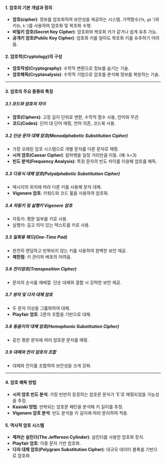 #### 1. 암호의 기본 개념과 정의

- **암호(cipher)**: 정보를 암호화하여 보안성을 제공하는 시스템. 가역함수(`fk`, `gk'`)와 키(`k`, `k'`)를 사용하여 암호화 및 복호화 수행.
- **비밀키 암호(Secret Key Cipher)**: 암호화와 복호화 키가 같거나 쉽게 유추 가능.
- **공개키 암호(Public Key Cipher)**: 암호화 키를 알아도 복호화 키를 유추하기 어려움.

#### 2. 암호학(Cryptology)의 구성

- **암호작성(Cryptography)**: 수학적 변환으로 정보를 숨기는 기술.
- **암호해독(Cryptanalysis)**: 수학적 기법으로 암호를 분석해 정보를 복원하는 기술.

---

#### 3. 암호의 주요 종류와 특징

##### 3.1 코드와 암호의 차이

- **암호(Ciphers)**: 고정 길이 단위로 변환, 수학적 함수 사용, 언어와 무관.
- **코드(Codes)**: 단어 대 단어 매핑, 언어 의존, 코드북 사용.

##### 3.2 단순 문자 대체 암호(Monoalphabetic Substitution Cipher)

- 가장 오래된 암호 시스템으로 개별 문자를 다른 문자로 매핑.
- **시저 암호(Caesar Cipher)**: 알파벳을 일정 거리만큼 이동. (예: k=3)
- **빈도 분석(Frequency Analysis)**: 특정 문자의 빈도 차이를 이용해 암호를 해독.

##### 3.3 다표식 대체 암호(Polyalphabetic Substitution Cipher)

- 메시지의 위치에 따라 다른 키를 사용해 문자 대체.
- **Vigenere 암호**: 키워드와 코드 휠을 사용하여 암호화.

##### 3.4 자동키 및 실행키 Vigenere 암호

- 자동키: 평문 일부를 키로 사용.
- 실행키: 길고 의미 있는 텍스트를 키로 사용.

##### 3.5 일회용 패드(One-Time Pad)

- 완전히 랜덤하고 반복되지 않는 키를 사용하여 완벽한 보안 제공.
- **제한점**: 키 관리와 배포의 어려움.

##### 3.6 전이암호(Transposition Cipher)

- 문자의 순서를 재배열. 단순 대체와 결합 시 강력한 보안 제공.

##### 3.7 쌍자 및 다자 대체 암호

- 두 문자 이상을 그룹화하여 대체.
- **Playfair 암호**: 2문자 조합을 기반으로 대체.

##### 3.8 동음이의 대체 암호(Homophonic Substitution Cipher)

- 같은 평문 문자에 여러 암호문 문자를 매핑.

##### 3.9 대체와 전이 암호의 조합

- 대체와 전이를 조합하여 보안성을 크게 강화.

---

#### 4. 암호 해독 방법

- **시저 암호 빈도 분석**: 가장 빈번히 등장하는 암호문 문자가 'E'로 매핑되었을 가능성을 추정.
- **Kasiski 방법**: 반복되는 암호문 패턴을 분석해 키 길이를 추정.
- **Vigenere 암호 분석**: 빈도 분석을 키 길이에 따라 분리하여 적용.

#### 5. 역사적 암호 시스템

- **제퍼슨 실린더(The Jefferson Cylinder)**: 실린더를 사용한 암호화 장치.
- **Playfair 암호**: 이중 문자 기반 암호화.
- **다자 대체 암호(Polygram Substitution Cipher)**: 대규모 데이터 블록을 기반으로 암호화.
